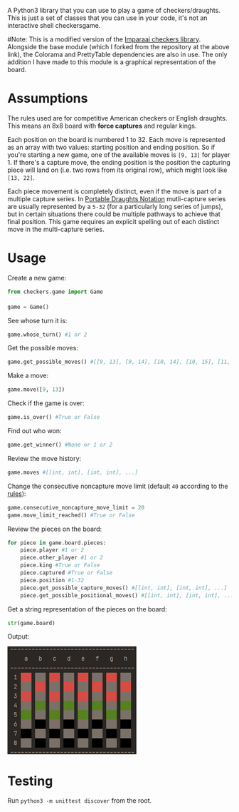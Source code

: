 A Python3 library that you can use to play a game of checkers/draughts. This is just a set of classes that you can use in your code, it's not an interactive shell checkersgame.

#Note:
This is a modified version of the [Imparaai checkers library](https://github.com/ImparaAI/checkers).
Alongside the base module (which I forked from the repository at the above link), the Colorama and PrettyTable dependencies are also in use.
The only addition I have made to this module is a graphical representation of the board.
# Assumptions

The rules used are for competitive American checkers or English draughts. This means an 8x8 board with **force captures** and regular kings.

Each position on the board is numbered 1 to 32. Each move is represented as an array with two values: starting position and ending position. So if you're starting a new game, one of the available moves is `[9, 13]` for player 1. If there's a capture move, the ending position is the position the capturing piece will land on (i.e. two rows from its original row), which might look like `[13, 22]`.

Each piece movement is completely distinct, even if the move is part of a multiple capture series. In [Portable Draughts Notation](https://en.wikipedia.org/wiki/Portable_Draughts_Notation) mutli-capture series are usually represented by a `5-32` (for a particularly long series of jumps), but in certain situations there could be multiple pathways to achieve that final position. This game requires an explicit spelling out of each distinct move in the multi-capture series.

# Usage

Create a new game:

```python
from checkers.game import Game

game = Game()
```

See whose turn it is:

```python
game.whose_turn() #1 or 2
```

Get the possible moves:

```python
game.get_possible_moves() #[[9, 13], [9, 14], [10, 14], [10, 15], [11, 15], [11, 16], [12, 16]]
```

Make a move:

```python
game.move([9, 13])
```

Check if the game is over:

```python
game.is_over() #True or False
```

Find out who won:

```python
game.get_winner() #None or 1 or 2
```

Review the move history:

```python
game.moves #[[int, int], [int, int], ...]
```

Change the consecutive noncapture move limit (default `40` according to the [rules](http://www.usacheckers.com/rulesofcheckers.php)):

```python
game.consecutive_noncapture_move_limit = 20
game.move_limit_reached() #True or False
```

Review the pieces on the board:

```python
for piece in game.board.pieces:
	piece.player #1 or 2
	piece.other_player #1 or 2
	piece.king #True or False
	piece.captured #True or False
	piece.position #1-32
	piece.get_possible_capture_moves() #[[int, int], [int, int], ...]
	piece.get_possible_positional_moves() #[[int, int], [int, int], ...]
```

Get a string representation of the pieces on the board:


```python
str(game.board)
```
Output:

![Output](Assets/img_1.png)


# Testing

Run `python3 -m unittest discover` from the root.